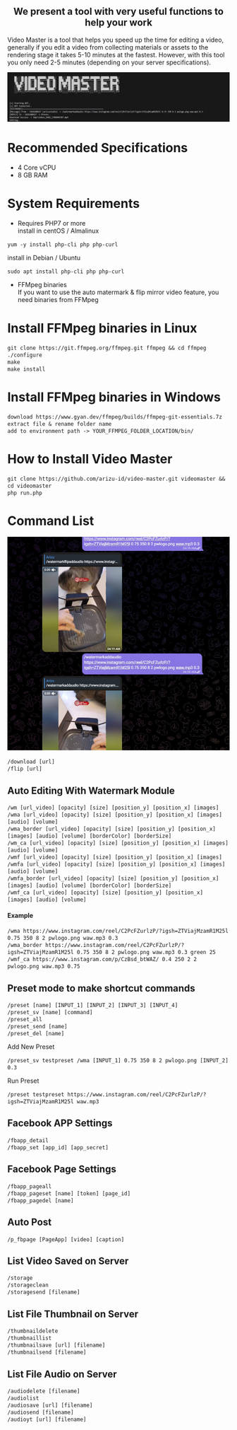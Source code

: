 <h2 align="center">We present a tool with very useful functions to help your work</h2>
Video Master is a tool that helps you speed up the time for editing a video, generally if you edit a video from collecting materials or assets to the rendering stage it takes 5-10 minutes at the fastest. However, with this tool you only need 2-5 minutes (depending on your server specifications).

![Screenshot](files/vdmaster.jpg)
# Recommended Specifications
- 4 Core vCPU
- 8 GB RAM
# System Requirements
- Requires PHP7 or more<br/>
install in centOS / Almalinux
```
yum -y install php-cli php php-curl
```
install in Debian / Ubuntu
```
sudo apt install php-cli php php-curl
```
- FFMpeg binaries<br/>
If you want to use the auto matermark & flip mirror video feature, you need binaries from FFMpeg

# Install FFMpeg binaries in Linux
```
git clone https://git.ffmpeg.org/ffmpeg.git ffmpeg && cd ffmpeg
./configure
make
make install
```

# Install FFMpeg binaries in Windows
```
download https://www.gyan.dev/ffmpeg/builds/ffmpeg-git-essentials.7z
extract file & rename folder name
add to environment path -> YOUR_FFMPEG_FOLDER_LOCATION/bin/
```

# How to Install Video Master
```
git clone https://github.com/arizu-id/video-master.git videomaster && cd videomaster
php run.php
```

# Command List
![Screenshot](files/test.jpg)
```
/download [url]
/flip [url]
```
## Auto Editing With Watermark Module
```
/wm [url_video] [opacity] [size] [position_y] [position_x] [images]
/wma [url_video] [opacity] [size] [position_y] [position_x] [images] [audio] [volume]
/wma_border [url_video] [opacity] [size] [position_y] [position_x] [images] [audio] [volume] [borderColor] [borderSize]
/wm_ca [url_video] [opacity] [size] [position_y] [position_x] [images] [audio] [volume]
/wmf [url_video] [opacity] [size] [position_y] [position_x] [images]
/wmfa [url_video] [opacity] [size] [position_y] [position_x] [images] [audio] [volume]
/wmfa_border [url_video] [opacity] [size] [position_y] [position_x] [images] [audio] [volume] [borderColor] [borderSize]
/wmf_ca [url_video] [opacity] [size] [position_y] [position_x] [images] [audio] [volume]
```
#### Example
```
/wma https://www.instagram.com/reel/C2PcFZurlzP/?igsh=ZTViajMzamR1M25l 0.75 350 8 2 pwlogo.png waw.mp3 0.3
/wma_border https://www.instagram.com/reel/C2PcFZurlzP/?igsh=ZTViajMzamR1M25l 0.75 350 8 2 pwlogo.png waw.mp3 0.3 green 25
/wmf_ca https://www.instagram.com/p/CzBsd_btWAZ/ 0.4 250 2 2 pwlogo.png waw.mp3 0.75
```
## Preset mode to make shortcut commands
```
/preset [name] [INPUT_1] [INPUT_2] [INPUT_3] [INPUT_4]
/preset_sv [name] [command]
/preset_all
/preset_send [name]
/preset_del [name]
```
Add New Preset
```
/preset_sv testpreset /wma [INPUT_1] 0.75 350 8 2 pwlogo.png [INPUT_2] 0.3
```
Run Preset
```
/preset testpreset https://www.instagram.com/reel/C2PcFZurlzP/?igsh=ZTViajMzamR1M25l waw.mp3
```
## Facebook APP Settings
```
/fbapp_detail
/fbapp_set [app_id] [app_secret]
```
## Facebook Page Settings
```
/fbapp_pageall
/fbapp_pageset [name] [token] [page_id]
/fbapp_pagedel [name]
```
## Auto Post
```
/p_fbpage [PageApp] [video] [caption]
```
## List Video Saved on Server
```
/storage
/storageclean
/storagesend [filename]
```
## List File Thumbnail on Server
```
/thumbnaildelete
/thumbnaillist
/thumbnailsave [url] [filename]
/thumbnailsend [filename]
```
## List File Audio on Server
```
/audiodelete [filename]
/audiolist
/audiosave [url] [filename]
/audiosend [filename]
/audioyt [url] [filename]
```
